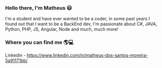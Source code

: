 ### Hello there, I'm Matheus 😃

I'm a student and have ever wanted to be a coder, in some past years I found out that I want to be a BackEnd dev, I'm passionate about C#, JAVA, Python, PHP, JS, Angular, Node and much, much more!

### Where you can find me 🌎💻
Linkedin - https://www.linkedin.com/in/matheus-dos-santos-moreira-5a91171bb/
